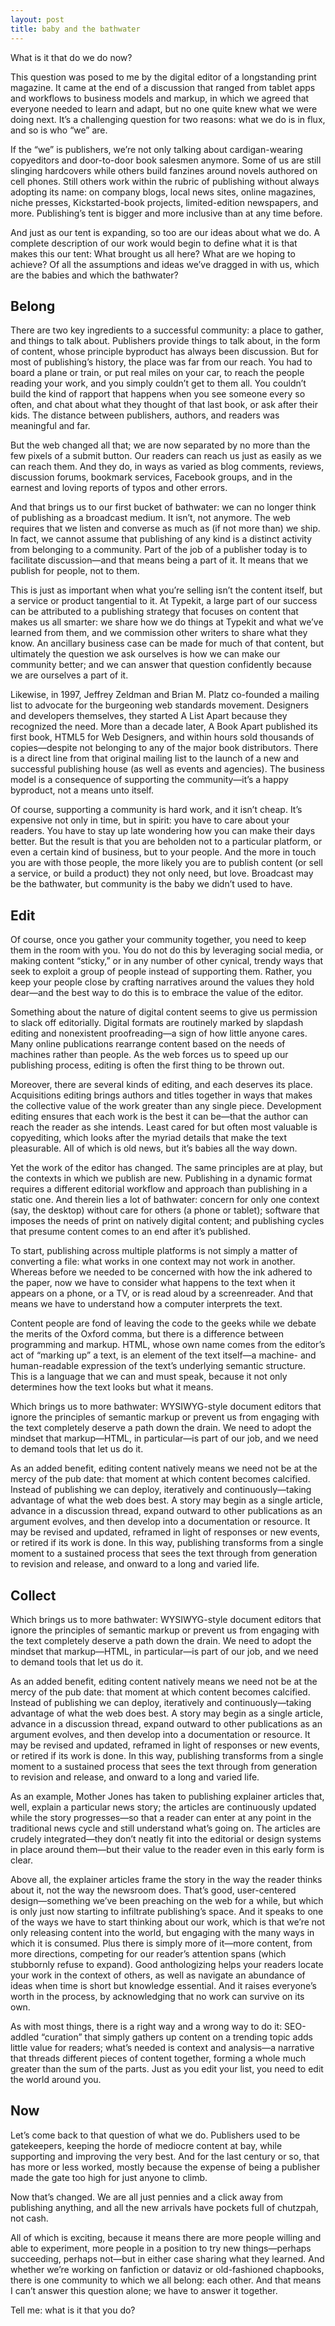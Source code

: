 ```yaml
---
layout: post
title: baby and the bathwater
---
```


What is it that do we do now?

This question was posed to me by the digital editor of a longstanding print magazine. It came at the end of a discussion that ranged from tablet apps and workflows to business models and markup, in which we agreed that everyone needed to learn and adapt, but no one quite knew what we were doing next. It’s a challenging question for two reasons: what we do is in flux, and so is who “we” are.

If the “we” is publishers, we’re not only talking about cardigan-wearing copyeditors and door-to-door book salesmen anymore. Some of us are still slinging hardcovers while others build fanzines around novels authored on cell phones. Still others work within the rubric of publishing without always adopting its name: on company blogs, local news sites, online magazines, niche presses, Kickstarted-book projects, limited-edition newspapers, and more. Publishing’s tent is bigger and more inclusive than at any time before.

And just as our tent is expanding, so too are our ideas about what we do. A complete description of our work would begin to define what it is that makes this our tent: What brought us all here? What are we hoping to achieve? Of all the assumptions and ideas we’ve dragged in with us, which are the babies and which the bathwater?

## Belong
There are two key ingredients to a successful community: a place to gather, and things to talk about. Publishers provide things to talk about, in the form of content, whose principle byproduct has always been discussion. But for most of publishing’s history, the place was far from our reach. You had to board a plane or train, or put real miles on your car, to reach the people reading your work, and you simply couldn’t get to them all. You couldn’t build the kind of rapport that happens when you see someone every so often, and chat about what they thought of that last book, or ask after their kids. The distance between publishers, authors, and readers was meaningful and far.

But the web changed all that; we are now separated by no more than the few pixels of a submit button. Our readers can reach us just as easily as we can reach them. And they do, in ways as varied as blog comments, reviews, discussion forums, bookmark services, Facebook groups, and in the earnest and loving reports of typos and other errors.

And that brings us to our first bucket of bathwater: we can no longer think of publishing as a broadcast medium. It isn’t, not anymore. The web requires that we listen and converse as much as (if not more than) we ship. In fact, we cannot assume that publishing of any kind is a distinct activity from belonging to a community. Part of the job of a publisher today is to facilitate discussion—and that means being a part of it. It means that we publish for people, not to them.

This is just as important when what you’re selling isn’t the content itself, but a service or product tangential to it. At Typekit, a large part of our success can be attributed to a publishing strategy that focuses on content that makes us all smarter: we share how we do things at Typekit and what we’ve learned from them, and we commission other writers to share what they know. An ancillary business case can be made for much of that content, but ultimately the question we ask ourselves is how we can make our community better; and we can answer that question confidently because we are ourselves a part of it.

Likewise, in 1997, Jeffrey Zeldman and Brian M. Platz co-founded a mailing list to advocate for the burgeoning web standards movement. Designers and developers themselves, they started A List Apart because they recognized the need. More than a decade later, A Book Apart published its first book, HTML5 for Web Designers, and within hours sold thousands of copies—despite not belonging to any of the major book distributors. There is a direct line from that original mailing list to the launch of a new and successful publishing house (as well as events and agencies). The business model is a consequence of supporting the community—it’s a happy byproduct, not a means unto itself.

Of course, supporting a community is hard work, and it isn’t cheap. It’s expensive not only in time, but in spirit: you have to care about your readers. You have to stay up late wondering how you can make their days better. But the result is that you are beholden not to a particular platform, or even a certain kind of business, but to your people. And the more in touch you are with those people, the more likely you are to publish content (or sell a service, or build a product) they not only need, but love. Broadcast may be the bathwater, but community is the baby we didn’t used to have.

## Edit
Of course, once you gather your community together, you need to keep them in the room with you. You do not do this by leveraging social media, or making content “sticky,” or in any number of other cynical, trendy ways that seek to exploit a group of people instead of supporting them. Rather, you keep your people close by crafting narratives around the values they hold dear—and the best way to do this is to embrace the value of the editor.

Something about the nature of digital content seems to give us permission to slack off editorially. Digital formats are routinely marked by slapdash editing and nonexistent proofreading—a sign of how little anyone cares. Many online publications rearrange content based on the needs of machines rather than people. As the web forces us to speed up our publishing process, editing is often the first thing to be thrown out.

Moreover, there are several kinds of editing, and each deserves its place. Acquisitions editing brings authors and titles together in ways that makes the collective value of the work greater than any single piece. Development editing ensures that each work is the best it can be—that the author can reach the reader as she intends. Least cared for but often most valuable is copyediting, which looks after the myriad details that make the text pleasurable. All of which is old news, but it’s babies all the way down.

Yet the work of the editor has changed. The same principles are at play, but the contexts in which we publish are new. Publishing in a dynamic format requires a different editorial workflow and approach than publishing in a static one. And therein lies a lot of bathwater: concern for only one context (say, the desktop) without care for others (a phone or tablet); software that imposes the needs of print on natively digital content; and publishing cycles that presume content comes to an end after it’s published.

To start, publishing across multiple platforms is not simply a matter of converting a file: what works in one context may not work in another. Whereas before we needed to be concerned with how the ink adhered to the paper, now we have to consider what happens to the text when it appears on a phone, or a TV, or is read aloud by a screenreader. And that means we have to understand how a computer interprets the text.

Content people are fond of leaving the code to the geeks while we debate the merits of the Oxford comma, but there is a difference between programming and markup. HTML, whose own name comes from the editor’s act of “marking up” a text, is an element of the text itself—a machine- and human-readable expression of the text’s underlying semantic structure. This is a language that we can and must speak, because it not only determines how the text looks but what it means.

Which brings us to more bathwater: WYSIWYG-style document editors that ignore the principles of semantic markup or prevent us from engaging with the text completely deserve a path down the drain. We need to adopt the mindset that markup—HTML, in particular—is part of our job, and we need to demand tools that let us do it.

As an added benefit, editing content natively means we need not be at the mercy of the pub date: that moment at which content becomes calcified. Instead of publishing we can deploy, iteratively and continuously—taking advantage of what the web does best. A story may begin as a single article, advance in a discussion thread, expand outward to other publications as an argument evolves, and then develop into a documentation or resource. It may be revised and updated, reframed in light of responses or new events, or retired if its work is done. In this way, publishing transforms from a single moment to a sustained process that sees the text through from generation to revision and release, and onward to a long and varied life.

## Collect
Which brings us to more bathwater: WYSIWYG-style document editors that ignore the principles of semantic markup or prevent us from engaging with the text completely deserve a path down the drain. We need to adopt the mindset that markup—HTML, in particular—is part of our job, and we need to demand tools that let us do it.

As an added benefit, editing content natively means we need not be at the mercy of the pub date: that moment at which content becomes calcified. Instead of publishing we can deploy, iteratively and continuously—taking advantage of what the web does best. A story may begin as a single article, advance in a discussion thread, expand outward to other publications as an argument evolves, and then develop into a documentation or resource. It may be revised and updated, reframed in light of responses or new events, or retired if its work is done. In this way, publishing transforms from a single moment to a sustained process that sees the text through from generation to revision and release, and onward to a long and varied life.

As an example, Mother Jones has taken to publishing explainer articles that, well, explain a particular news story; the articles are continuously updated while the story progresses—so that a reader can enter at any point in the traditional news cycle and still understand what’s going on. The articles are crudely integrated—they don’t neatly fit into the editorial or design systems in place around them—but their value to the reader even in this early form is clear.

Above all, the explainer articles frame the story in the way the reader thinks about it, not the way the newsroom does. That’s good, user-centered design—something we’ve been preaching on the web for a while, but which is only just now starting to infiltrate publishing’s space. And it speaks to one of the ways we have to start thinking about our work, which is that we’re not only releasing content into the world, but engaging with the many ways in which it is consumed. Plus there is simply more of it—more content, from more directions, competing for our reader’s attention spans (which stubbornly refuse to expand). Good anthologizing helps your readers locate your work in the context of others, as well as navigate an abundance of ideas when time is short but knowledge essential. And it raises everyone’s worth in the process, by acknowledging that no work can survive on its own.

As with most things, there is a right way and a wrong way to do it: SEO-addled “curation” that simply gathers up content on a trending topic adds little value for readers; what’s needed is context and analysis—a narrative that threads different pieces of content together, forming a whole much greater than the sum of the parts. Just as you edit your list, you need to edit the world around you.

## Now
Let’s come back to that question of what we do. Publishers used to be gatekeepers, keeping the horde of mediocre content at bay, while supporting and improving the very best. And for the last century or so, that has more or less worked, mostly because the expense of being a publisher made the gate too high for just anyone to climb.

Now that’s changed. We are all just pennies and a click away from publishing anything, and all the new arrivals have pockets full of chutzpah, not cash.

All of which is exciting, because it means there are more people willing and able to experiment, more people in a position to try new things—perhaps succeeding, perhaps not—but in either case sharing what they learned. And whether we’re working on fanfiction or dataviz or old-fashioned chapbooks, there is one community to which we all belong: each other. And that means I can’t answer this question alone; we have to answer it together.

Tell me: what is it that you do?











